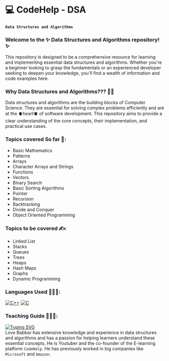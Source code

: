 # 💻 CodeHelp - DSA
#### `Data Structures and Algorithms`
### Welcome to the ✨ Data Structures and Algorithms repository! ✨ 
This repository is designed to be a comprehensive resource for learning and implementing essential data structures and algorithms. Whether you're a beginner looking to grasp the fundamentals or an experienced developer seeking to deepen your knowledge, you'll find a wealth of information and code examples here.
### Why Data Structures and Algorithms??? 🤔💭
Data structures and algorithms are the building blocks of Computer Science. They are essential for solving complex problems efficiently and are at the 🫀heart🫀 of software development. This repository aims to provide a clear understanding of the core concepts, their implementation, and practical use cases.
### Topics covered So far 💯:
- Basic Mathematics
- Patterns
- Arrays
- Character Arrays and Strings
- Functions
- Vectors
- Binary Search 
- Basic Sorting Algorithms
- Pointer
- Recursion
- Backtracking
- Divide and Conquer
- Object Oriented Programming
### Topics to be covered ✍️:
- Linked List
- Stacks
- Queues
- Trees
- Heaps
- Hash Maps
- Graphs
- Dynamic Programming
### Languages Used 👨🏻‍💻:
[![C++](https://img.shields.io/badge/C%2B%2B-00599C?style=for-the-badge&logo=c%2B%2B&logoColor=white)](https://cplusplus.com/)
[![C](https://img.shields.io/badge/C-239120?style=for-the-badge&logo=c&logoColor=white)](https://learn-c.org/)
### Teaching Guide 👨🏻‍🏫:
[![Typing SVG](https://readme-typing-svg.demolab.com/?lines=CodeHelp+-+By+Love+Babbar)](https://git.io/typing-svg) <br>
Love Babbar has extensive knowledge and experience in data structures and algorithms and has a passion for helping learners understand these essential concepts. He is Youtuber and the co-founder of the E-learning platform `CodeHelp`. He has previously worked in big companies like `Microsoft` and `Amazon`.
